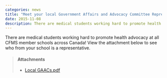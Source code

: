 ```yaml
---
categories: news
title: "Meet your local Government Affairs and Advocacy Committee Representatives"
date: 2015-11-08
description: There are medical students working hard to promote health advocacy at all CFMS member schools across Canada! See who from your school is a representative.
---
```


There are medical students working hard to promote health advocacy at all CFMS member schools across Canada! View the attachment below to see who from your school is a representative.

> #### **Attachments**
> - [Local GAACs.pdf](/files/updates/Local%20GAACs.pdf)